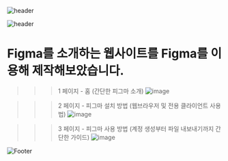 ![header](https://capsule-render.vercel.app/api?type=wave&color=auto&height=150&section=header&text=20230912%20report&fontSize=50)

![header](https://capsule-render.vercel.app/api?type=shark&color=auto&height=100&section=header&text=Figma로%20페이지%203개%20기획하기&fontSize=40)

# Figma를 소개하는 웹사이트를 Figma를 이용해 제작해보았습니다.

>>> 1 페이지 - 홈 (간단한 피그마 소개)
![image](https://github.com/baesub/Tue_Report/assets/113866062/8eecc3b3-465b-4e58-9fb3-e96946f0da10)




>>> 2 페이지 - 피그마 설치 방법 (웹브라우저 및 전용 클라이언트 사용법)
![image](https://github.com/baesub/Tue_Report/assets/113866062/c9d01679-6a91-4aab-8c2c-9ad7f96d4d1b)




>>> 3 페이지 - 피그마 사용 방법 (계정 생성부터 파일 내보내기까지 간단한 가이드)
![image](https://github.com/baesub/Tue_Report/assets/113866062/52755e3f-bf83-457e-a1b7-ce229d546001)




![Footer](https://capsule-render.vercel.app/api?type=waving&color=auto&height=200&section=footer)
